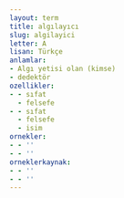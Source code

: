 ```yaml
---
layout: term
title: algılayıcı
slug: algilayici
letter: A
lisan: Türkçe
anlamlar:
- Algı yetisi olan (kimse)
- dedektör
ozellikler:
- - sıfat
  - felsefe
- - sıfat
  - felsefe
  - isim
ornekler:
- - ''
- - ''
orneklerkaynak:
- - ''
- - ''
---
```

